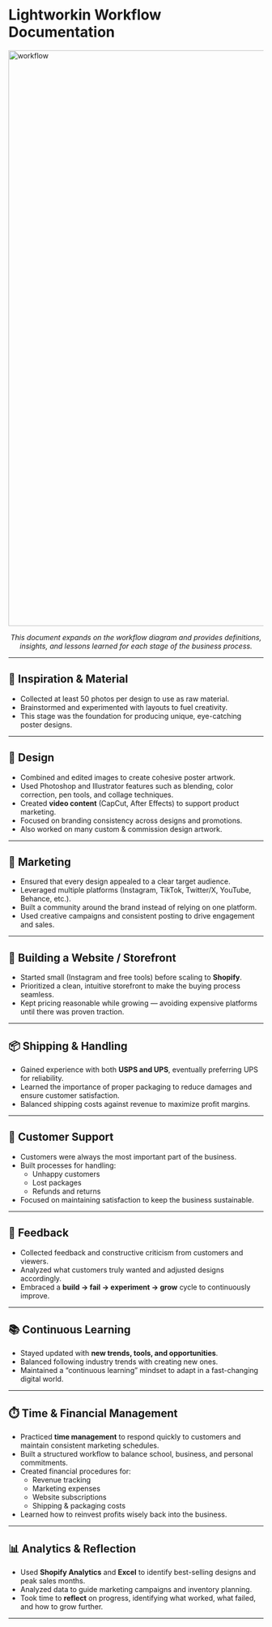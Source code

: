 # Lightworkin Workflow Documentation
<img width="1902" height="1135" alt="workflow" src="https://github.com/user-attachments/assets/52352cde-7a04-477c-b7c6-747670f094ac" />

<p align="center">
  <em>This document expands on the workflow diagram and provides definitions, insights, and lessons learned for each stage of the business process.</em>
</p>


---

## 📂 Inspiration & Material
- Collected at least 50 photos per design to use as raw material.  
- Brainstormed and experimented with layouts to fuel creativity.  
- This stage was the foundation for producing unique, eye-catching poster designs.  

---

## 🎨 Design
- Combined and edited images to create cohesive poster artwork.  
- Used Photoshop and Illustrator features such as blending, color correction, pen tools, and collage techniques.  
- Created **video content** (CapCut, After Effects) to support product marketing.  
- Focused on branding consistency across designs and promotions.
- Also worked on many custom & commission design artwork. 

---

## 📢 Marketing
- Ensured that every design appealed to a clear target audience.  
- Leveraged multiple platforms (Instagram, TikTok, Twitter/X, YouTube, Behance, etc.).  
- Built a community around the brand instead of relying on one platform.  
- Used creative campaigns and consistent posting to drive engagement and sales.  

---

## 🛒 Building a Website / Storefront
- Started small (Instagram and free tools) before scaling to **Shopify**.  
- Prioritized a clean, intuitive storefront to make the buying process seamless.  
- Kept pricing reasonable while growing — avoiding expensive platforms until there was proven traction.  

---

## 📦 Shipping & Handling
- Gained experience with both **USPS and UPS**, eventually preferring UPS for reliability.  
- Learned the importance of proper packaging to reduce damages and ensure customer satisfaction.  
- Balanced shipping costs against revenue to maximize profit margins.  

---

## 💬 Customer Support
- Customers were always the most important part of the business.  
- Built processes for handling:  
  - Unhappy customers  
  - Lost packages  
  - Refunds and returns  
- Focused on maintaining satisfaction to keep the business sustainable.  

---

## 📝 Feedback
- Collected feedback and constructive criticism from customers and viewers.  
- Analyzed what customers truly wanted and adjusted designs accordingly.  
- Embraced a **build → fail → experiment → grow** cycle to continuously improve.  

---

## 📚 Continuous Learning
- Stayed updated with **new trends, tools, and opportunities**.  
- Balanced following industry trends with creating new ones.  
- Maintained a “continuous learning” mindset to adapt in a fast-changing digital world.  

---

## ⏱️ Time & Financial Management
- Practiced **time management** to respond quickly to customers and maintain consistent marketing schedules.  
- Built a structured workflow to balance school, business, and personal commitments.  
- Created financial procedures for:  
  - Revenue tracking  
  - Marketing expenses  
  - Website subscriptions  
  - Shipping & packaging costs  
- Learned how to reinvest profits wisely back into the business.  

---

## 📊 Analytics & Reflection
- Used **Shopify Analytics** and **Excel** to identify best-selling designs and peak sales months.  
- Analyzed data to guide marketing campaigns and inventory planning.  
- Took time to **reflect** on progress, identifying what worked, what failed, and how to grow further.  

---
